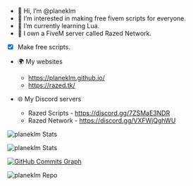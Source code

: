 - 👋 Hi, I’m @planeklm
- 👀 I’m interested in making free fivem scripts for everyone.
- 🌱 I’m currently learning Lua.
- 🎉 I own a FiveM server called Razed Network.

- [X] Make free scripts.

-  🌍 My websites
    * https://planeklm.github.io/
    * https://razed.tk/

-  🌐 My Discord servers
    * Razed Scripts - https://discord.gg/7ZSMaE3NDR
    * Razed Network - https://discord.gg/VXFWjQghWU

 



![planeklm Stats](https://github-readme-stats.vercel.app/api?username=planeklm&bg_color=0D1016&text_color=ffffff&title_color=ff9472&hide_border=true)

![planeklm Stats](https://github-readme-stats.vercel.app/api/top-langs?username=planeklm&show_icons=true&locale=en&layout=compact&title_color=ff9472&bg_color=0D1016&text_color=ffffff&hide_border=true)



<a href="http://www.github.com/planeklm"><img src="https://activity-graph.herokuapp.com/graph?username=planeklm&bg_color=0D1016&color=64748b&line=ff9472&point=64748b&area_color=1c1917&area=true&hide_border=true&custom_title=GitHub%20Commits%20Graph" alt="GitHub Commits Graph" /></a>

![planeklm Repo](https://github-readme-stats.vercel.app/api/pin/?username=planeklm&repo=razed-toilet&title_color=ffffff&text_color=64748b&icon_color=14b8a6&bg_color=1c1917&hide_border=true&locale=en)

<!---
planeklm/planeklm is a ✨ special ✨ repository because its `README.md` (this file) appears on your GitHub profile.
You can click the Preview link to take a look at your changes.
--->
